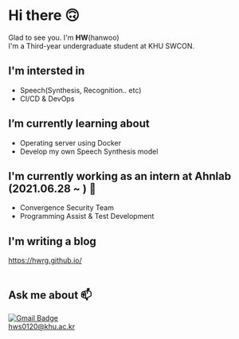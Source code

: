 # Hi there 🙃
Glad to see you. I'm __HW__(hanwoo)<br>
I'm a Third-year undergraduate student at KHU SWCON.<br>


## I'm intersted in
- Speech(Synthesis, Recognition.. etc)<br>
- CI/CD & DevOps<br>

## I’m currently learning about
- Operating server using Docker<br>
- Develop my own Speech Synthesis model<br>

## I'm currently working as an intern at Ahnlab (2021.06.28 ~ ) 🏦 <br> 
- Convergence Security Team
- Programming Assist & Test Development<br>

## I'm writing a blog
<https://hwrg.github.io/><br><br>

## Ask me about 📫
[![Gmail Badge](https://img.shields.io/badge/-Gmail-d14836?style=flat-square&logo=Gmail&logoColor=white&link=mailto:hws0120@khu.ac.kr)](mailto:hws0120@khu.ac.kr)<br>
hws0120@khu.ac.kr<br>

<!-- [![Anurag's github stats](https://github-readme-stats.vercel.app/api?username=hwRG)](https://github.com/anuraghazra/github-readme-stats) -->
